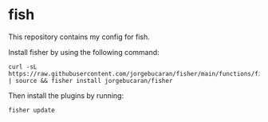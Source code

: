 # fish
This repository contains my config for fish.

Install fisher by using the following command:


```fish
curl -sL https://raw.githubusercontent.com/jorgebucaran/fisher/main/functions/fisher.fish | source && fisher install jorgebucaran/fisher
```

Then install the plugins by running:

```fish
fisher update
```
